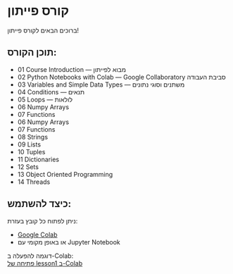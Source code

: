# קורס פייתון

ברוכים הבאים לקורס פייתון!

## תוכן הקורס:
- 01 Course Introduction — מבוא לפייתון  
- 02 Python Notebooks with Colab — Google Collaboratory  סביבת העבודה
- 03 Variables and Simple Data Types — משתנים וסוגי נתונים  
- 04 Conditions — תנאים
- 05 Loops — לולאות
- 06 Numpy Arrays
- 07 Functions
- 06 Numpy Arrays
- 07 Functions
- 08 Strings
- 09 Lists
- 10 Tuples
- 11 Dictionaries
- 12 Sets
- 13 Object Oriented Programming
- 14 Threads

## כיצד להשתמש:

ניתן לפתוח כל קובץ בעזרת:
- [Google Colab](https://colab.research.google.com)  
- או באופן מקומי עם Jupyter Notebook

דוגמה להפעלה ב-Colab:  
[פתיחה של lesson1 ב-Colab](https://colab.research.google.com/github/USERNAME/python-course/blob/main/lesson1_intro.ipynb)
